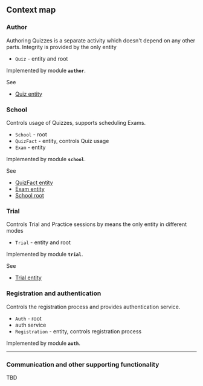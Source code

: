 ## Context map

### Author

Authoring Quizzes is a separate activity which doesn't depend on any other parts.
Integrity is provided by the only entity

 * `Quiz` - entity and root

Implemented by module **`author`**.

See

 * [Quiz entity](../author/src/main/scala/QuizEntity.scala)

### School

Controls usage of Quizzes, supports scheduling Exams.

 * `School` - root
 * `QuizFact` - entity, controls Quiz usage
 * `Exam` - entity

Implemented by module **`school`**.

See

 * [QuizFact entity](../school/src/main/scala/QuizFact.scala)
 * [Exam entity](../school/src/main/scala/ExamEntity.scala)
 * [School root](../school/src/main/scala/School.scala)

### Trial

Controls Trial and Practice sessions by means the only entity in different modes

 * `Trial` - entity and root

Implemented by module **`trial`**.

See

 * [Trial entity](../trial/src/main/scala/TrialEntity.scala)

### Registration and authentication

Controls the registration process and provides authentication service.

 * `Auth` - root
 * auth service
 * `Registration` - entity, controls registration process

Implemented by module **`auth`**.

---
### Communication and other supporting functionality
TBD

